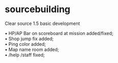 # sourcebuilding

 Clear source 1.5 basic development

• HP/AP Bar on scoreboard at mission added/fixed; </br>
• Shop jump fix added;<br/>
• Ping color added;<br/>
• Map name room added; <br/>
• /help /staff fixed; <br/>
